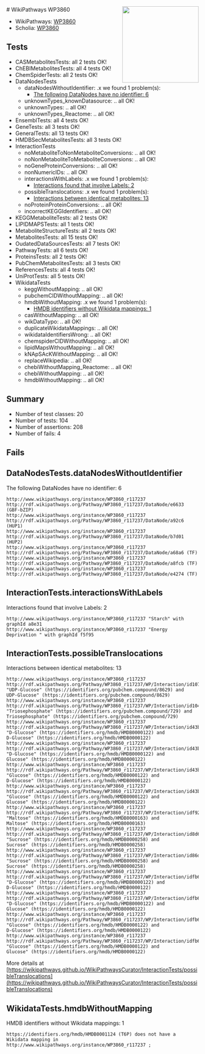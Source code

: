 <img style="float: right; width: 200px" src="https://upload.wikimedia.org/wikipedia/commons/thumb/8/83/Wplogo_with_text_500.png/640px-Wplogo_with_text_500.png" />
# WikiPathways WP3860

* WikiPathways: [WP3860](https://new.wikipathways.org/pathways/WP3860)
* Scholia: [WP3860](https://scholia.toolforge.org/wikipathways/WP3860)
## Tests
* CASMetabolitesTests: all 2 tests OK!
* ChEBIMetabolitesTests: all 4 tests OK!
* ChemSpiderTests: all 2 tests OK!
* DataNodesTests
    * dataNodesWithoutIdentifier: .x we found 1 problem(s):
        * [The following DataNodes have no identifier: 6](#d2d32fa5)
    * unknownTypes_knownDatasource: .. all OK!
    * unknownTypes: .. all OK!
    * unknownTypes_Reactome: .. all OK!
* EnsemblTests: all 4 tests OK!
* GeneTests: all 3 tests OK!
* GeneralTests: all 13 tests OK!
* HMDBSecMetabolitesTests: all 3 tests OK!
* InteractionTests
    * noMetaboliteToNonMetaboliteConversions: .. all OK!
    * noNonMetaboliteToMetaboliteConversions: .. all OK!
    * noGeneProteinConversions: .. all OK!
    * nonNumericIDs: .. all OK!
    * interactionsWithLabels: .x we found 1 problem(s):
        * [Interactions found that involve Labels: 2](#630d2679)
    * possibleTranslocations: .x we found 1 problem(s):
        * [Interactions between identical metabolites: 13](#dc76dfef)
    * noProteinProteinConversions: .. all OK!
    * incorrectKEGGIdentifiers: .. all OK!
* KEGGMetaboliteTests: all 2 tests OK!
* LIPIDMAPSTests: all 1 tests OK!
* MetaboliteStructureTests: all 2 tests OK!
* MetabolitesTests: all 15 tests OK!
* OudatedDataSourcesTests: all 7 tests OK!
* PathwayTests: all 6 tests OK!
* ProteinsTests: all 2 tests OK!
* PubChemMetabolitesTests: all 3 tests OK!
* ReferencesTests: all 4 tests OK!
* UniProtTests: all 5 tests OK!
* WikidataTests
    * keggWithoutMapping: .. all OK!
    * pubchemCIDWithoutMapping: .. all OK!
    * hmdbWithoutMapping: .x we found 1 problem(s):
        * [HMDB identifiers without Wikidata mappings: 1](#8860e69b)
    * casWithoutMapping: .. all OK!
    * wikDataTypo: .. all OK!
    * duplicateWikidataMappings: .. all OK!
    * wikidataIdentifiersWrong: .. all OK!
    * chemspiderCIDWithoutMapping: .. all OK!
    * lipidMapsWithoutMapping: .. all OK!
    * kNApSAcKWithoutMapping: .. all OK!
    * replaceWikipedia: .. all OK!
    * chebiWithoutMapping_Reactome: .. all OK!
    * chebiWithoutMapping: .. all OK!
    * hmdbWithoutMapping: .. all OK!


## Summary

* Number of test classes: 20
* Number of tests: 104
* Number of assertions: 208
* Number of fails: 4

## Fails

<a name="d2d32fa5" />

## DataNodesTests.dataNodesWithoutIdentifier

The following DataNodes have no identifier: 6
```
http://www.wikipathways.org/instance/WP3860_r117237 http://rdf.wikipathways.org/Pathway/WP3860_r117237/DataNode/e6633 (GBF-bZIP)
http://www.wikipathways.org/instance/WP3860_r117237 http://rdf.wikipathways.org/Pathway/WP3860_r117237/DataNode/a92c6 (HUP1)
http://www.wikipathways.org/instance/WP3860_r117237 http://rdf.wikipathways.org/Pathway/WP3860_r117237/DataNode/b7d01 (HUP2)
http://www.wikipathways.org/instance/WP3860_r117237 http://rdf.wikipathways.org/Pathway/WP3860_r117237/DataNode/a68a6 (TF)
http://www.wikipathways.org/instance/WP3860_r117237 http://rdf.wikipathways.org/Pathway/WP3860_r117237/DataNode/a8fcb (TF)
http://www.wikipathways.org/instance/WP3860_r117237 http://rdf.wikipathways.org/Pathway/WP3860_r117237/DataNode/e4274 (TF)
```

<a name="630d2679" />

## InteractionTests.interactionsWithLabels

Interactions found that involve Labels: 2
```
http://www.wikipathways.org/instance/WP3860_r117237 "Starch" with graphId a8e31
http://www.wikipathways.org/instance/WP3860_r117237 "Energy Deprivation " with graphId f5f95
```

<a name="dc76dfef" />

## InteractionTests.possibleTranslocations

Interactions between identical metabolites: 13
```
http://www.wikipathways.org/instance/WP3860_r117237 http://rdf.wikipathways.org/Pathway/WP3860_r117237/WP/Interaction/id1077ba31 "UDP-Glucose" (https://identifiers.org/pubchem.compound/8629) and 
UDP-Glucose" (https://identifiers.org/pubchem.compound/8629)
http://www.wikipathways.org/instance/WP3860_r117237 http://rdf.wikipathways.org/Pathway/WP3860_r117237/WP/Interaction/id104f6e9a "Triosephosphate" (https://identifiers.org/pubchem.compound/729) and 
Triosephosphate" (https://identifiers.org/pubchem.compound/729)
http://www.wikipathways.org/instance/WP3860_r117237 http://rdf.wikipathways.org/Pathway/WP3860_r117237/WP/Interaction/id43b39fca "D-Glucose" (https://identifiers.org/hmdb/HMDB0000122) and 
D-Glucose" (https://identifiers.org/hmdb/HMDB0000122)
http://www.wikipathways.org/instance/WP3860_r117237 http://rdf.wikipathways.org/Pathway/WP3860_r117237/WP/Interaction/id43b39fca "D-Glucose" (https://identifiers.org/hmdb/HMDB0000122) and 
Glucose" (https://identifiers.org/hmdb/HMDB0000122)
http://www.wikipathways.org/instance/WP3860_r117237 http://rdf.wikipathways.org/Pathway/WP3860_r117237/WP/Interaction/id43b39fca "Glucose" (https://identifiers.org/hmdb/HMDB0000122) and 
D-Glucose" (https://identifiers.org/hmdb/HMDB0000122)
http://www.wikipathways.org/instance/WP3860_r117237 http://rdf.wikipathways.org/Pathway/WP3860_r117237/WP/Interaction/id43b39fca "Glucose" (https://identifiers.org/hmdb/HMDB0000122) and 
Glucose" (https://identifiers.org/hmdb/HMDB0000122)
http://www.wikipathways.org/instance/WP3860_r117237 http://rdf.wikipathways.org/Pathway/WP3860_r117237/WP/Interaction/idf9233417 "Maltose" (https://identifiers.org/hmdb/HMDB0000163) and 
Maltose" (https://identifiers.org/hmdb/HMDB0000163)
http://www.wikipathways.org/instance/WP3860_r117237 http://rdf.wikipathways.org/Pathway/WP3860_r117237/WP/Interaction/id8d616302 "Sucrose" (https://identifiers.org/hmdb/HMDB0000258) and 
Sucrose" (https://identifiers.org/hmdb/HMDB0000258)
http://www.wikipathways.org/instance/WP3860_r117237 http://rdf.wikipathways.org/Pathway/WP3860_r117237/WP/Interaction/id86d36ffc "Sucrose" (https://identifiers.org/hmdb/HMDB0000258) and 
Sucrose" (https://identifiers.org/hmdb/HMDB0000258)
http://www.wikipathways.org/instance/WP3860_r117237 http://rdf.wikipathways.org/Pathway/WP3860_r117237/WP/Interaction/idfb6b2864 "D-Glucose" (https://identifiers.org/hmdb/HMDB0000122) and 
D-Glucose" (https://identifiers.org/hmdb/HMDB0000122)
http://www.wikipathways.org/instance/WP3860_r117237 http://rdf.wikipathways.org/Pathway/WP3860_r117237/WP/Interaction/idfb6b2864 "D-Glucose" (https://identifiers.org/hmdb/HMDB0000122) and 
Glucose" (https://identifiers.org/hmdb/HMDB0000122)
http://www.wikipathways.org/instance/WP3860_r117237 http://rdf.wikipathways.org/Pathway/WP3860_r117237/WP/Interaction/idfb6b2864 "Glucose" (https://identifiers.org/hmdb/HMDB0000122) and 
D-Glucose" (https://identifiers.org/hmdb/HMDB0000122)
http://www.wikipathways.org/instance/WP3860_r117237 http://rdf.wikipathways.org/Pathway/WP3860_r117237/WP/Interaction/idfb6b2864 "Glucose" (https://identifiers.org/hmdb/HMDB0000122) and 
Glucose" (https://identifiers.org/hmdb/HMDB0000122)
```

More details at [https://wikipathways.github.io/WikiPathwaysCurator/InteractionTests/possibleTranslocations](https://wikipathways.github.io/WikiPathwaysCurator/InteractionTests/possibleTranslocations)

<a name="8860e69b" />

## WikidataTests.hmdbWithoutMapping

HMDB identifiers without Wikidata mappings: 1
```
https://identifiers.org/hmdb/HMDB0001124 (T6P) does not have a Wikidata mapping in http://www.wikipathways.org/instance/WP3860_r117237 ; 
```

